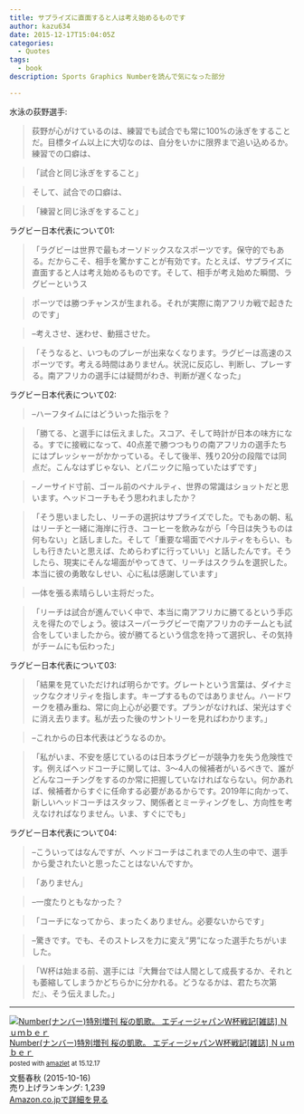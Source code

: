 ```yaml
---
title: サプライズに直面すると人は考え始めるものです
author: kazu634
date: 2015-12-17T15:04:05Z
categories:
  - Quotes
tags:
  - book
description: Sports Graphics Numberを読んで気になった部分

---
```

水泳の荻野選手:

> 荻野が心がけているのは、練習でも試合でも常に100%の泳ぎをすることだ。目標タイム以上に大切なのは、自分をいかに限界まで追い込めるか。練習での口癖は、

> 「試合と同じ泳ぎをすること」

> そして、試合での口癖は、

> 「練習と同じ泳ぎをすること」

ラグビー日本代表について01:

> 「ラグビーは世界で最もオーソドックスなスポーツです。保守的でもある。だからこそ、相手を驚かすことが有効です。たとえば、サプライズに直面すると人は考え始めるものです。そして、相手が考え始めた瞬間、ラグビーというス

> ポーツでは勝つチャンスが生まれる。それが実際に南アフリカ戦で起きたのです」

> &#8211;考えさせ、迷わせ、動揺させた。

> 「そうなると、いつものプレーが出来なくなります。ラグビーは高速のスポーツです。考える時間はありません。状況に反応し、判断し、プレーする。南アフリカの選手には疑問がわき、判断が遅くなった」

ラグビー日本代表について02:

> &#8211;ハーフタイムにはどういった指示を？

> 「勝てる、と選手には伝えました。スコア、そして時計が日本の味方になる。すでに接戦になって、40点差で勝つつもりの南アフリカの選手たちにはプレッシャーがかかっている。そして後半、残り20分の段階では同点だ。こんなはずじゃない、とパニックに陥っていたはずです」

> &#8211;ノーサイド寸前、ゴール前のペナルティ、世界の常識はショットだと思います。ヘッドコーチもそう思われましたか？

> 「そう思いましたし、リーチの選択はサプライズでした。でもあの朝、私はリーチと一緒に海岸に行き、コーヒーを飲みながら「今日は失うものは何もない」と話しました。そして「重要な場面でペナルティをもらい、もしも行きたいと思えば、ためらわずに行っていい」と話したんです。そうしたら、現実にそんな場面がやってきて、リーチはスクラムを選択した。本当に彼の勇敢なしせい、心に私は感謝しています」

> —体を張る素晴らしい主将だった。

> 「リーチは試合が進んでいく中で、本当に南アフリカに勝てるという手応えを得たのでしょう。彼はスーパーラグビーで南アフリカのチームとも試合をしていましたから。彼が勝てるという信念を持って選択し、その気持がチームにも伝わった」

ラグビー日本代表について03:

> 「結果を見ていただければ明らかです。グレートという言葉は、ダイナミックなクオリティを指します。キープするものではありません。ハードワークを積み重ね、常に向上心が必要です。プランがなければ、栄光はすぐに消え去ります。私が去った後のサントリーを見ればわかります。」

> &#8211;これからの日本代表はどうなるのか。

> 「私がいま、不安を感じているのは日本ラグビーが競争力を失う危険性です。例えばヘッドコーチに関しては、3〜4人の候補者がいるべきで、誰がどんなコーチングをするのか常に把握していなければならない。何かあれば、候補者からすぐに任命する必要があるからです。2019年に向かって、新しいヘッドコーチはスタッフ、関係者とミーティングをし、方向性を考えなければなりません。いま、すぐにでも」

ラグビー日本代表について04:

> &#8211;こういってはなんですが、ヘッドコーチはこれまでの人生の中で、選手から愛されたいと思ったことはないんですか。

> 「ありません」

> &#8211;一度たりともなかった？

> 「コーチになってから、まったくありません。必要ないからです」

> &#8211;驚きです。でも、そのストレスを力に変え”男”になった選手たちがいました。

> 「W杯は始まる前、選手には『大舞台では人間として成長するか、それとも萎縮してしまうかどちらかに分かれる。どうなるかは、君たち次第だ』、そう伝えました。」

* * *
<div class="amazlet-box" style="margin-bottom:0px;">
<div class="amazlet-image" style="float:left;margin:0px 12px 1px 0px;">
<a href="https://www.amazon.co.jp/exec/obidos/ASIN/B016K5LK5M/simsnes-22/ref=nosim/" onclick="__gaTracker('send', 'event', 'outbound-article', 'https://www.amazon.co.jp/exec/obidos/ASIN/B016K5LK5M/simsnes-22/ref=nosim/', '');" name="amazletlink" target="_blank"><img src="https://images-na.ssl-images-amazon.com/images/I/61eVygQiBjL._SL160_.jpg" alt="Number(ナンバー)特別増刊 桜の凱歌。 エディージャパンW杯戦記[雑誌] Ｎｕｍｂｅｒ" style="border: none;" /></a>
</div>

<div class="amazlet-info" style="line-height:120%; margin-bottom: 10px">
<div class="amazlet-name" style="margin-bottom:10px;line-height:120%">
<a href="https://www.amazon.co.jp/exec/obidos/ASIN/B016K5LK5M/simsnes-22/ref=nosim/" onclick="__gaTracker('send', 'event', 'outbound-article', 'https://www.amazon.co.jp/exec/obidos/ASIN/B016K5LK5M/simsnes-22/ref=nosim/', 'Number(ナンバー)特別増刊 桜の凱歌。 エディージャパンW杯戦記[雑誌] Ｎｕｍｂｅｒ');" name="amazletlink" target="_blank">Number(ナンバー)特別増刊 桜の凱歌。 エディージャパンW杯戦記[雑誌] Ｎｕｍｂｅｒ</a>

<div class="amazlet-powered-date" style="font-size:80%;margin-top:5px;line-height:120%">posted with <a href="http://www.amazlet.com/" onclick="__gaTracker('send', 'event', 'outbound-article', 'http://www.amazlet.com/', 'amazlet');" title="amazlet" target="_blank">amazlet</a> at 15.12.17
</div>
</div>
<div class="amazlet-detail">
文藝春秋 (2015-10-16)<br />売り上げランキング: 1,239
</div>
<div class="amazlet-sub-info" style="float: left;">
<div class="amazlet-link" style="margin-top: 5px">
<a href="https://www.amazon.co.jp/exec/obidos/ASIN/B016K5LK5M/simsnes-22/ref=nosim/" onclick="__gaTracker('send', 'event', 'outbound-article', 'https://www.amazon.co.jp/exec/obidos/ASIN/B016K5LK5M/simsnes-22/ref=nosim/', 'Amazon.co.jpで詳細を見る');" name="amazletlink" target="_blank">Amazon.co.jpで詳細を見る</a>
</div>
</div>
</div>
<div class="amazlet-footer" style="clear: left">
</div>
</div>
